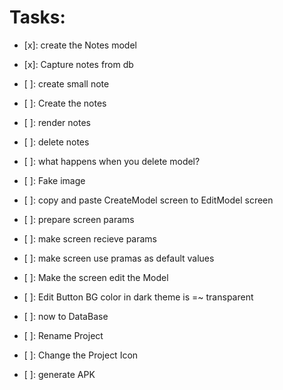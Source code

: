 # Tasks:

- [x]: create the Notes model
- [x]: Capture notes from db
- [ ]: create small note
- [ ]: Create the notes
- [ ]: render notes
- [ ]: delete notes
- [ ]: what happens when you delete model?

- [ ]: Fake image

- [ ]: copy and paste CreateModel screen to EditModel screen
- [ ]: prepare screen params
- [ ]: make screen recieve params
- [ ]: make screen use pramas as default values
- [ ]: Make the screen edit the Model

- [ ]: Edit Button BG color in dark theme is =~ transparent
- [ ]: now to DataBase
- [ ]: Rename Project
- [ ]: Change the Project Icon
- [ ]: generate APK
